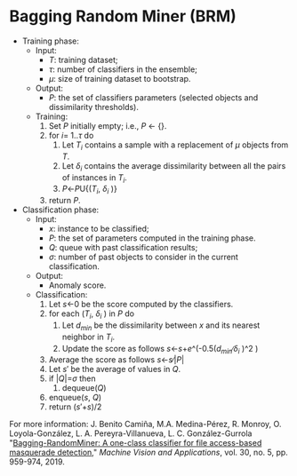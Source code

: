 # Bagging Random Miner (BRM)

* Training phase:
    * Input:
        * *T*: training dataset;
        * *τ*: number of classifiers in the ensemble;
        * *μ*: size of training dataset to bootstrap.
    * Output:
        * *P*: the set of classifiers parameters (selected objects and dissimilarity thresholds).
    * Training:
        1. Set *P* initially empty; i.e., *P* ← {}.
        1. for *i*= 1..*τ* do
            1. Let *T<sub>i</sub>* contains a sample with a replacement of *μ* objects from *T*.
            1. Let *δ<sub>i</sub>* contains the average dissimilarity between all the pairs of instances in *T<sub>i</sub>*.
            1. *P*←*P*U{(*T<sub>i</sub>*, *δ<sub>i</sub>* )}
        1. return *P*.
* Classification phase:
    * Input:
        * *x*: instance to be classified;
        * *P*: the set of parameters computed in the training phase.
        * *Q*: queue with past classification results;
        * *σ*: number of past objects to consider in the current classification.
    * Output:
        * Anomaly score.
    * Classification:
        1. Let *s*←0 be the score computed by the classifiers.
        1. for each (*T<sub>i</sub>*, *δ<sub>i</sub>* ) in *P* do
            1. Let *d<sub>min</sub>* be the dissimilarity between *x* and its nearest neighbor in *T<sub>i</sub>*.
            1. Update the score as follows *s*←*s*+*e*^(-0.5(*d<sub>min</sub>*∕*δ<sub>i</sub>* )^2 )
        1. Average the score as follows *s*←*s*∕|*P*|
        1. Let *s*′ be the average of values in *Q*.
        1. if |*Q*|=*σ* then
            1. dequeue(*Q*)
        1. enqueue(*s*, *Q*)
        1. return (*s*′+*s*)/2

For more information: J. Benito Camiña, M.A. Medina-Pérez, R. Monroy, O. Loyola-González, L. A. Pereyra-Villanueva, L. C. González-Gurrola "[Bagging-RandomMiner: A one-class classifier for file access-based masquerade detection](https://doi.org/10.1007/s00138-018-0957-4)," *Machine Vision and Applications*, vol. 30, no. 5, pp. 959-974, 2019. 